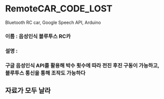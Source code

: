 # RemoteCAR_CODE_LOST
Bluetooth RC car, Google Speech API, Arduino

### 이름 : 음성인식 블루투스 RC카
### 설명 : 
### 구글 음성인식 API를 활용해 박수 횟수에 따라 전진 후진 구동이 가능하고, 블루투스 통신을 통해 조작도 가능하다

## 자료가 모두 날라
